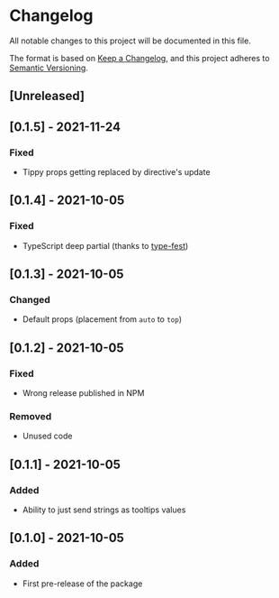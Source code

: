 # Changelog

All notable changes to this project will be documented in this file.

The format is based on [Keep a Changelog](https://keepachangelog.com/en/1.0.0/),
and this project adheres to [Semantic Versioning](https://semver.org/spec/v2.0.0.html).

## [Unreleased]

## [0.1.5] - 2021-11-24

### Fixed

- Tippy props getting replaced by directive's update

## [0.1.4] - 2021-10-05

### Fixed

- TypeScript deep partial (thanks to [type-fest](https://github.com/sindresorhus/type-fest))

## [0.1.3] - 2021-10-05

### Changed

- Default props (placement from `auto` to `top`)

## [0.1.2] - 2021-10-05

### Fixed

- Wrong release published in NPM

### Removed

- Unused code

## [0.1.1] - 2021-10-05

### Added

- Ability to just send strings as tooltips values

## [0.1.0] - 2021-10-05

### Added

- First pre-release of the package